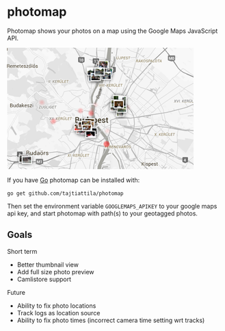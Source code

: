 photomap
========

Photomap shows your photos on a map using the Google Maps JavaScript API.

![Screenshot](/misc/screenshot.png)

If you have [Go](http://golang.org) photomap can be installed with:

    go get github.com/tajtiattila/photomap

Then set the environment variable `GOOGLEMAPS_APIKEY` to your google maps api key,
and start photomap with path(s) to your geotagged photos.

Goals
-----

Short term

- Better thumbnail view
- Add full size photo preview
- Camlistore support

Future

- Ability to fix photo locations
- Track logs as location source
- Ability to fix photo times (incorrect camera time setting wrt tracks)
